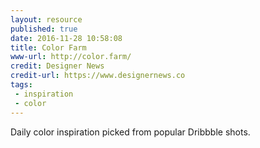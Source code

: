```yaml
---
layout: resource
published: true
date: 2016-11-28 10:58:08
title: Color Farm
www-url: http://color.farm/
credit: Designer News
credit-url: https://www.designernews.co
tags:
 - inspiration
 - color
---
```


 Daily color inspiration picked from popular Dribbble shots.
